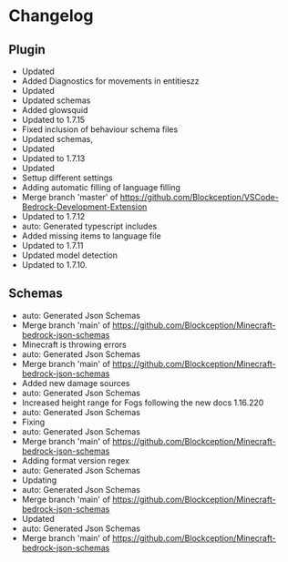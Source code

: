 # Changelog 
## Plugin 
- Updated
- Added Diagnostics for movements in entitieszz
- Updated
- Updated schemas
- Added glowsquid
- Updated to 1.7.15
- Fixed inclusion of behaviour schema files
- Updated schemas,
- Updated
- Updated to 1.7.13
- Updated
- Settup different settings
- Adding automatic filling of language filling
- Merge branch 'master' of https://github.com/Blockception/VSCode-Bedrock-Development-Extension
- Updated to 1.7.12
- auto: Generated typescript includes
- Added missing items to language file
- Updated to 1.7.11
- Updated model detection
- Updated to 1.7.10. 
## Schemas 
- auto: Generated Json Schemas
- Merge branch 'main' of https://github.com/Blockception/Minecraft-bedrock-json-schemas
- Minecraft is throwing errors
- auto: Generated Json Schemas
- Merge branch 'main' of https://github.com/Blockception/Minecraft-bedrock-json-schemas
- Added new damage sources
- auto: Generated Json Schemas
- Increased height range for Fogs following the new docs 1.16.220
- auto: Generated Json Schemas
- Fixing
- auto: Generated Json Schemas
- Merge branch 'main' of https://github.com/Blockception/Minecraft-bedrock-json-schemas
- Adding format version regex
- auto: Generated Json Schemas
- Updating
- auto: Generated Json Schemas
- Merge branch 'main' of https://github.com/Blockception/Minecraft-bedrock-json-schemas
- Updated
- auto: Generated Json Schemas
- Merge branch 'main' of https://github.com/Blockception/Minecraft-bedrock-json-schemas